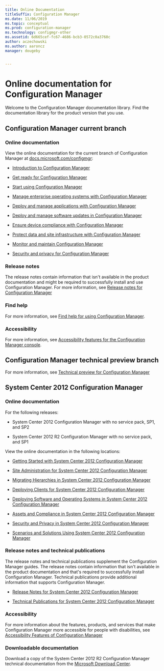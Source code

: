 ```yaml
---
title: Online Documentation
titleSuffix: Configuration Manager
ms.date: 11/06/2019
ms.topic: conceptual
ms.prod: configuration-manager
ms.technology: configmgr-other
ms.assetid: 6d665cef-fc67-4686-bcb3-0572c0a3760c
author: aczechowski
ms.author: aaroncz
manager: dougeby


---
```


# Online documentation for Configuration Manager

<!-- this article is a placeholder for the historical CHM file, or F1 help, as all the versions used the same FWLINK to get to help. Due to that, this file is used to help redirect the reader to the product they want help with -->

Welcome to the Configuration Manager documentation library. Find the documentation library for the product version that you use.

## Configuration Manager current branch

### Online documentation

View the online documentation for the current branch of Configuration Manager at [docs.microsoft.com/configmgr](https://docs.microsoft.com/configmgr):  

- [Introduction to Configuration Manager](../understand/introduction.md)  

- [Get ready for Configuration Manager](../plan-design/get-ready.md)  

- [Start using Configuration Manager](../servers/deploy/start-using.md)  

- [Manage enterprise operating systems with Configuration Manager](../../osd/understand/introduction-to-operating-system-deployment.md)  

- [Deploy and manage applications with Configuration Manager](../../apps/deploy-use/deploy-applications.md)  

- [Deploy and manage software updates in Configuration Manager](../../sum/understand/software-updates-introduction.md)  

- [Ensure device compliance with Configuration Manager](../../compliance/understand/ensure-device-compliance.md)  

- [Protect data and site infrastructure with Configuration Manager](../../protect/understand/protect-data-and-site-infrastructure.md)  

- [Monitor and maintain Configuration Manager](../servers/manage/maintenance-tasks.md)  

- [Security and privacy for Configuration Manager](../plan-design/security/security-and-privacy.md)  

### Release notes

The release notes contain information that isn't available in the product documentation and might be required to successfully install and use Configuration Manager. For more information, see [Release notes for Configuration Manager](../servers/deploy/install/release-notes.md)  

### Find help

For more information, see [Find help for using Configuration Manager](../understand/find-help.md).

### Accessibility

For more information, see [Accessibility features for the Configuration Manager console](../understand/accessibility-features.md).

## Configuration Manager technical preview branch

For more information, see [Technical preview for Configuration Manager](../get-started/technical-preview.md)  

## System Center 2012 Configuration Manager

### Online documentation

For the following releases:

- System Center 2012 Configuration Manager with no service pack, SP1, and SP2  

- System Center 2012 R2 Configuration Manager with no service pack, and SP1  

View the online documentation in the following locations:  

- [Getting Started with System Center 2012 Configuration Manager](https://docs.microsoft.com/previous-versions/system-center/system-center-2012-R2/gg682144\(v=technet.10\))  

- [Site Administration for System Center 2012 Configuration Manager](https://docs.microsoft.com/previous-versions/system-center/system-center-2012-R2/gg681983\(v=technet.10\))  

- [Migrating Hierarchies in System Center 2012 Configuration Manager](https://docs.microsoft.com/previous-versions/system-center/system-center-2012-R2/gg682006\(v=technet.10\))  

- [Deploying Clients for System Center 2012 Configuration Manager](https://docs.microsoft.com/previous-versions/system-center/system-center-2012-R2/gg699391\(v=technet.10\))  

- [Deploying Software and Operating Systems in System Center 2012 Configuration Manager](https://docs.microsoft.com/previous-versions/system-center/system-center-2012-R2/gg699393\(v=technet.10\))  

- [Assets and Compliance in System Center 2012 Configuration Manager](https://docs.microsoft.com/previous-versions/system-center/system-center-2012-R2/gg682029\(v=technet.10\))  

- [Security and Privacy in System Center 2012 Configuration Manager](https://docs.microsoft.com/previous-versions/system-center/system-center-2012-R2/gg682033\(v=technet.10\))  

- [Scenarios and Solutions Using System Center 2012 Configuration Manager](https://docs.microsoft.com/previous-versions/system-center/system-center-2012-R2/jj884163\(v=technet.10\))  

### Release notes and technical publications

The release notes and technical publications supplement the Configuration Manager guides. The release notes contain information that isn't available in the product documentation and that's required to successfully install Configuration Manager. Technical publications provide additional information that supports Configuration Manager.  

- [Release Notes for System Center 2012 Configuration Manager](https://docs.microsoft.com/previous-versions/system-center/system-center-2012-R2/jj870706\(v=technet.10\))  

- [Technical Publications for System Center 2012 Configuration Manager](https://docs.microsoft.com/previous-versions/system-center/system-center-2012-R2/hh531521\(v=technet.10\))  

### Accessibility

For more information about the features, products, and services that make Configuration Manager more accessible for people with disabilities, see [Accessibility Features of Configuration Manager](https://docs.microsoft.com/previous-versions/system-center/system-center-2012-R2/jj553406\(v=technet.10\))

### Downloadable documentation

Download a copy of the System Center 2012 R2 Configuration Manager technical documentation from the [Microsoft Download Center](https://www.microsoft.com/download/details.aspx?id=29901).
